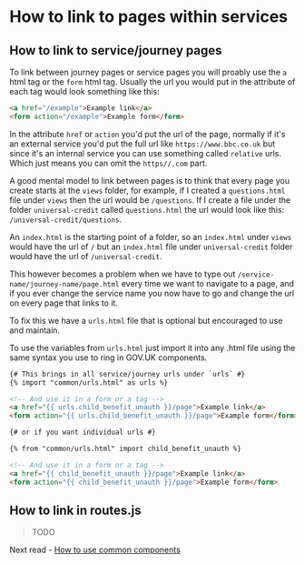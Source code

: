 # How to link to pages within services

## How to link to service/journey pages

To link between journey pages or service pages you will proably use the `a` html tag or the `form` html tag. Usually the url you would put in the attribute of each tag would look something like this:

```html
<a href="/example">Example link</a>
<form action="/example">Example form</form>
```

In the attribute `href` or `action` you'd put the url of the page, normally if it's an external service you'd put the full url like `https://www.bbc.co.uk` but since it's an internal service you can use something called `relative` urls. Which just means you can omit the `https//.com` part.

A good mental model to link between pages is to think that every page you create starts at the `views` folder, for example, if I created a `questions.html` file under `views` then the url would be `/questions`. If I create a file under the folder `universal-credit` called `questions.html` the url would look like this: `/universal-credit/questions`.

An `index.html` is the starting point of a folder, so an `index.html` under `views` would have the url of `/` but an `index.html` file under `universal-credit` folder would have the url of `/universal-credit`.

This however becomes a problem when we have to type out `/service-name/journey-name/page.html` every time we want to navigate to a page, and if you ever change the service name you now have to go and change the url on every page that links to it.

To fix this we have a `urls.html` file that is optional but encouraged to use and maintain.

To use the variables from `urls.html` just import it into any .html file using the same syntax you use to ring in GOV.UK components.

```html
{# This brings in all service/journey urls under `urls` #}
{% import "common/urls.html" as urls %}

<!-- And use it in a form or a tag -->
<a href="{{ urls.child_benefit_unauth }}/page">Example link</a>
<form action="{{ urls.child_benefit_unauth }}/page">Example form</form>

{# or if you want individual urls #}

{% from "common/urls.html" import child_benefit_unauth %}

<!-- And use it in a form or a tag -->
<a href="{{ child_benefit_unauth }}/page">Example link</a>
<form action="{{ child_benefit_unauth }}/page">Example form</form>
``` 

## How to link in routes.js

> TODO

Next read - [How to use common components](./common.md)